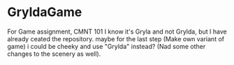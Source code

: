 # GryldaGame
For Game assignment, CMNT 101
I know it's Gryla and not Grylda, but I have already ceated the repository. maybe for the last step (Make own variant of game) i could be cheeky and use "Grylda" instead? (Nad some other changes to the scenery as well).
